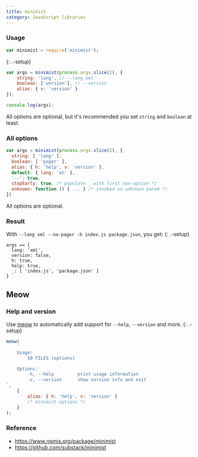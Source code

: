 ```yaml
---
title: minimist
category: JavaScript libraries
---
```


### Usage

```js
var minimist = require('minimist');
```

{: .-setup}

```js
var args = minimist(process.argv.slice(2), {
    string: 'lang', // --lang xml
    boolean: ['version'], // --version
    alias: { v: 'version' }
});
```

```js
console.log(args);
```

All options are optional, but it's recommended you set `string` and `boolean` at least.

### All options

```js
var args = minimist(process.argv.slice(2), {
  string: [ 'lang' ],
  boolean: [ 'pager' ],
  alias: { h: 'help', v: 'version' },
  default: { lang: 'en' },
  '--': true,
  stopEarly: true, /* populate _ with first non-option */
  unknown: function () { ... } /* invoked on unknown param */
})
```

All options are optional.

### Result

With `--lang xml --no-pager -h index.js package.json`, you get:
{: .-setup}

```
args == {
  lang: 'xml',
  version: false,
  h: true,
  help: true,
  _: [ 'index.js', 'package.json' ]
}
```

## Meow

### Help and version

Use [meow](https://www.npmjs.com/package/meow) to automatically add support for `--help`, `--version` and more.
{: .-setup}

```js
meow(
    `
    Usage:
        $0 FILES [options]

    Options:
        -h, --help         print usage information
        -v, --version      show version info and exit
`,
    {
        alias: { h: 'help', v: 'version' }
        /* minimist options */
    }
);
```

### Reference

-   <https://www.npmjs.org/package/minimist>
-   <https://github.com/substack/minimist>
